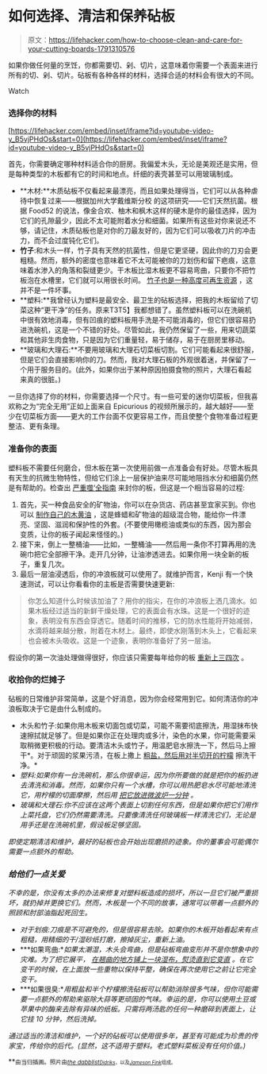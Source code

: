 # 如何选择、清洁和保养砧板

> 原文：<https://lifehacker.com/how-to-choose-clean-and-care-for-your-cutting-boards-1791310576>

如果你做任何量的烹饪，你都需要切、剁、切片，这意味着你需要一个表面来进行所有的切、剁、切片。砧板有各种各样的材料，选择合适的材料会有很大的不同。

Watch

### 选择你的材料

 [https://lifehacker.com/embed/inset/iframe?id=youtube-video-y_B5vjPHdOs&start=0](https://lifehacker.com/embed/inset/iframe?id=youtube-video-y_B5vjPHdOs&start=0) 

首先，你需要确定哪种材料适合你的厨房。我偏爱木头，无论是美观还是实用，但是每种类型的木板都有它的时间和地点。纤细的表壳甚至可以用玻璃制成。

*   **木材:**木质砧板不仅看起来最漂亮，而且如果处理得当，它们可以从各种虐待中恢复过来——根据加州大学戴维斯分校 的这项研究——它们天然抗菌。根据 Food52 的说法，像金合欢、柚木和枫木这样的硬木是你的最佳选择，因为它们的孔隙最少，因此不太可能附着水分和细菌。如果所有这些对你来说还不够，请记住，木质砧板也是对你的刀最友好的，因为它们可以吸收刀片的冲击力，而不会过度钝化它们。
*   **竹子**:和木头一样，竹子具有天然的抗菌性，但是它更坚硬，因此你的刀刃会更粗糙。然而，额外的密度也意味着它不太可能被你的刀划伤和留下疤痕，这意味着水渗入的角落和裂缝更少。干木板比湿木板更不容易弯曲，只要你不把竹板泡在水槽里，它们就可以用很长时间。 [竹子也是一种高度可再生资源](https://www.cuttingboard.com/blog/top-five-benefits-of-a-bamboo-cutting-board/) ，这并不是一件坏事。
*   **塑料:**我曾经认为塑料是最安全、最卫生的砧板选择，把我的木板留给了切菜这种“更干净”的任务。原来T3T5】我都想错了。虽然塑料板可以在洗碗机中很有效地消毒，但有凹痕的塑料板用手洗是不可能消毒的，但它们很容易扔进洗碗机，这是一个不错的好处。尽管如此，我仍然保留了一些，用来切蔬菜和其他非生肉食物，只是因为它们重量轻，易于储存，易于在厨房里移动。
*   **玻璃和大理石:**不要用玻璃和大理石切菜板切割。它们可能看起来很舒服，但是它们会直接影响你的刀。然而，我对大理石板的外观很着迷，并保留了一个用于服务目的。(此外，如果你出于某种原因拍摄食物的照片，大理石看起来真的很脏。)

一旦你选择了你的材料，你需要选择一个尺寸。有一些可爱的迷你切菜板，但我喜欢称之为“完全无用”正如上面来自 Epicurious 的视频所展示的，越大越好——至少在切菜板方面——更大的工作台面不仅更容易工作，而且使整个食物准备过程更整洁、更有条理。

### 准备你的表面

塑料板不需要任何磨合，但木板在第一次使用前做一点准备会有好处。尽管木板具有天生的抗微生物特性，但给它们涂上一层保护油来尽可能地阻挡水分和细菌仍然是有帮助的。检查出 [严重噬‘全指南](http://www.seriouseats.com/2015/09/how-to-season-and-maintain-a-wood-cutting-board.html) 来封你的板，但这是一个相当容易的过程:

1.  首先，买一种食品安全的矿物油，你可以在杂货店、药店甚至宜家买到。你也可以 [制作自己的木黄油](http://lifehacker.com/make-your-own-wood-butter-to-keep-your-wooden-utensils-5911060) ，这是蜂蜡和矿物油的超级混合物，能给你一件漂亮、坚固、滋润和保护性的外套。(不要使用橄榄油或类似的东西，因为那会变质，让你的板子闻起来怪怪的。)
2.  接下来，倒上一整桶油——比如，一整桶油——然后用一条你不打算再用的洗碗巾把它全部擦干净。走开几分钟，让油渗透进去。如果你用一块全新的板子，重复几次。
3.  最后一层油浸透后，你的冲浪板就可以使用了。就维护而言，Kenji 有一个快速测试，可以让你看看你的主板是否需要快速更新:

> 你怎么知道什么时候该加油了？用你的指尖，在你的冲浪板上洒几滴水。如果木板经过适当的新鲜干燥处理，它的表面会有水珠。这是一个很好的迹象，表明没有东西会穿透它。随着时间的推移，它的防水性能将开始减弱，水滴将越来越分散，附着在木材上。最终，即使水刚落到木头上，它看起来也会被木头吸收。这是一个迹象，表明你准备好了另一层油。

假设你的第一次油处理做得很好，你应该只需要每年给你的板 [重新上三四次](https://lifehacker.com/maintain-a-wood-cutting-board-with-5-minutes-of-work-a-1442000840) 。

### 收拾你的烂摊子

砧板的日常维护非常简单，这是个好消息，因为你会经常用到它。如何清洁你的冲浪板取决于它是由什么制成的。

*   木头和竹子:如果你用木板来切面包或切菜，可能不需要彻底擦洗，用湿抹布快速擦拭就足够了。但是如果你正在处理肉或多汁，染色的水果，你可能需要采取稍微更积极的行动。要清洁木头或竹子，用温肥皂水擦洗一下，然后马上擦干*。对于顽固的浆果污渍，在板上撒上 [粗盐，然后用对半切开的柠檬](http://lifehacker.com/revive-a-stained-wood-surface-with-salt-lemon-and-bak-5806940#_ga=1.110695565.949419976.1446553382) 擦洗干净。*
*   *塑料:如果你有一台洗碗机，那么你很幸运，因为你所要做的就是把你的板扔进去清洗和消毒。然而，如果你只有一个水槽，你可以用热肥皂水尽可能地清洗它，用柠檬的切面摩擦，然后用 [把它放进微波炉一分钟](http://www.realsimple.com/food-recipes/tools-products/14-surprising-uses-for-your-microwave/on-page-33) 。*
*   *玻璃和大理石:你不应该在这两个表面上切割任何东西，但是如果你把它们用作上菜托盘，它们仍然需要清洗。只要像清洗任何玻璃板一样清洗它们，无论是用手还是在洗碗机里，假设板足够坚固。*

*即使定期清洁和维护，最好的砧板也会开始出现磨损的迹象。你的董事会可能偶尔需要一点额外的帮助。* 

### *给他们一点关爱*

*不幸的是，你没有太多的办法来修复对塑料板造成的损坏，所以一旦它们被严重损坏，就扔掉并更换它们。然而，木板是一个不同的故事，通常可以带着一点额外的照顾和肘部油脂起死回生。* 

*   *对于划痕:刀痕是不可避免的，但是很容易去除。如果你的木板开始看起来有点粗糙，用精细的干/湿砂纸打磨，擦掉灰尘，重新上油。*
*   ***如果弯曲:**如果太潮湿，木头会弯曲，但是砧板弯曲变形并不是你想象中的灾难。为了把它展平， [在翘曲的地方铺上一块湿布，熨烫直到它变直](http://lifehacker.com/fix-a-warped-wood-cutting-board-with-a-damp-cloth-and-a-1728320799) 。在它变干的时候，在上面放一些重物以保持平整，确保在再次使用它之前让它完全变干。*
*   ***如果很臭:**用粗盐和半个柠檬擦洗砧板可以帮助消除很多气味，但你可能需要一点额外的帮助来驱除大蒜等更顽固的气味。幸运的是，你可以使用土豆或苹果中的酶来去除有异味的纸板。只需将两汤匙的任何一种磨碎到表面上，让它挂 10 分钟，然后洗掉。*

*通过适当的清洁和维护，一个好的砧板可以使用很多年，甚至有可能成为珍贵的传家宝，传给你的后代。(显然，这不适用于塑料。老式塑料菜板没有任何价值。)* 

**<small>由当归插画。照片由</small>*[*<small>the dabblist</small>*](https://www.flickr.com/photos/64636759@N07/8669836613/)*<small></small>*<small>[*<small>Didriks</small>*](https://www.flickr.com/photos/dinnerseries/6032160775/)*<small>，以及</small>*[*<small>Jameson Fink</small>*](https://www.flickr.com/photos/jamesonfink/8225652158/)*<small>组成。</small>*</small>*

*<small></small>*